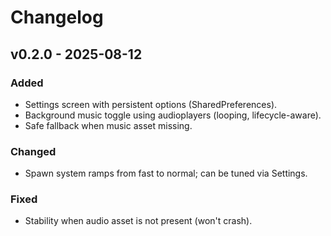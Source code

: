 # Changelog

## v0.2.0 - 2025-08-12
### Added
- Settings screen with persistent options (SharedPreferences).
- Background music toggle using audioplayers (looping, lifecycle-aware).
- Safe fallback when music asset missing.

### Changed
- Spawn system ramps from fast to normal; can be tuned via Settings.

### Fixed
- Stability when audio asset is not present (won't crash).

